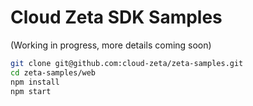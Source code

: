 # Cloud Zeta SDK Samples

(Working in progress, more details coming soon)

```bash
git clone git@github.com:cloud-zeta/zeta-samples.git 
cd zeta-samples/web
npm install
npm start
``` 